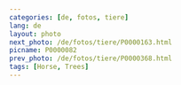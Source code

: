 ```yaml
---
categories: [de, fotos, tiere]
lang: de
layout: photo
next_photo: /de/fotos/tiere/P0000163.html
picname: P0000082
prev_photo: /de/fotos/tiere/P0000368.html
tags: [Horse, Trees]
---
```


